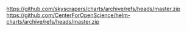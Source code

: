 https://github.com/skyscrapers/charts/archive/refs/heads/master.zip
https://github.com/CenterForOpenScience/helm-charts/archive/refs/heads/master.zip
